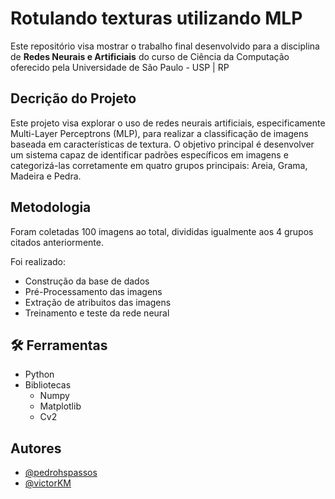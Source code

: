 
# Rotulando texturas utilizando MLP


Este repositório visa mostrar o trabalho final desenvolvido para a disciplina de **Redes Neurais e Artificiais**  do curso de Ciência da Computação oferecido pela Universidade de São Paulo - USP | RP

## Decrição do Projeto

Este projeto visa explorar o uso de redes neurais artificiais, especificamente Multi-Layer Perceptrons (MLP), para realizar a classificação de imagens baseada em características de textura. O objetivo principal é desenvolver um sistema capaz de identificar padrões específicos em imagens e categorizá-las corretamente em quatro grupos principais: Areia, Grama, Madeira e Pedra.



## Metodologia

Foram coletadas 100 imagens ao total, divididas igualmente aos 4 grupos citados anteriormente.

Foi realizado:
- Construção da base de dados
- Pré-Processamento das imagens
- Extração de atribuitos das imagens
- Treinamento e teste da rede neural


## 🛠 Ferramentas
- Python 
- Bibliotecas 
    - Numpy
    - Matplotlib
    - Cv2
    



## Autores

- [@pedrohspassos](https://github.com/pedrohspassos)
- [@victorKM](https://github.com/victorKM)

